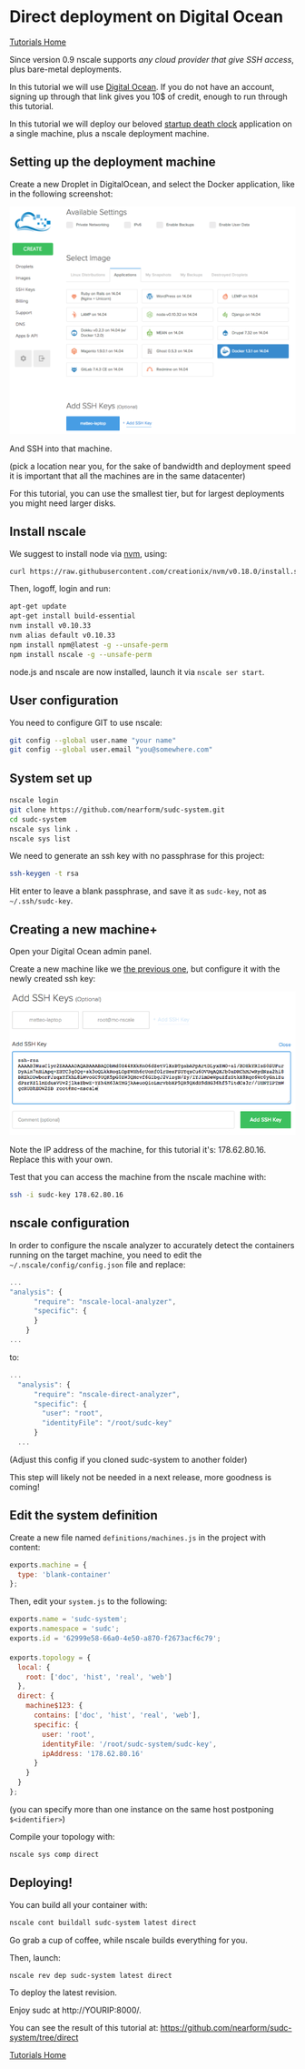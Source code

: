 Direct deployment on Digital Ocean
==================================
[Tutorials Home](../) 

Since version 0.9 nscale supports _any cloud provider that give SSH
access_, plus bare-metal deployments.

In this tutorial we will use [Digital Ocean][doreferral]. If you do not
have an account, signing up through that link gives you 10$ of credit, enough to run
through this tutorial.

In this tutorial we will deploy our beloved [startup death clock][sudc]
application on a single machine, plus a nscale deployment machine.

<a name="nscale-machine"></a>
Setting up the deployment machine
---------------------------------

Create a new Droplet in DigitalOcean, and select the Docker application,
like in the following screenshot:

![image](./img/droplet-creation-screenshot.png)

And SSH into that machine.

(pick a location near you, for the sake of bandwidth and deployment
speed it is important that all the machines are in the same datacenter)

For this tutorial, you can use the smallest tier, but for largest
deployments you might need larger disks.

Install nscale
------------

We suggest to install node via [nvm](nvm), using:

```bash
curl https://raw.githubusercontent.com/creationix/nvm/v0.18.0/install.sh | bash
```

Then, logoff, login and run:

```bash
apt-get update
apt-get install build-essential
nvm install v0.10.33
nvm alias default v0.10.33
npm install npm@latest -g --unsafe-perm
npm install nscale -g --unsafe-perm
```

node.js and nscale are now installed, launch it via `nscale ser start`.

User configuration
------------------

You need to configure GIT to use nscale:

```bash
git config --global user.name "your name"
git config --global user.email "you@somewhere.com"
```

System set up
-------------

```bash
nscale login
git clone https://github.com/nearform/sudc-system.git
cd sudc-system
nscale sys link .
nscale sys list
```

We need to generate an ssh key with no passphrase for this project:

```bash
ssh-keygen -t rsa
```

Hit enter to leave a blank passphrase, and save it as `sudc-key`, not as `~/.ssh/sudc-key`.

Creating a new machine+
----------------------

Open your Digital Ocean admin panel.

Create a new machine like we [the previous one](#nscale-machine), but
configure it with the newly created ssh key:

![image](./img/digital-ocean-add-key.png)

Note the IP address of the machine, for this tutorial it's: 178.62.80.16. Replace this with your own.

Test that you can access the machine from the nscale machine with:

```bash
ssh -i sudc-key 178.62.80.16
```

nscale configuration
--------------------

In order to configure the nscale analyzer to accurately detect the
containers running on the target machine, you need to edit the
`~/.nscale/config/config.json` file and replace:

```js
...
"analysis": {
      "require": "nscale-local-analyzer",
      "specific": {
      }
    }
...
```

to:


```js
...
  "analysis": {
      "require": "nscale-direct-analyzer",
      "specific": {
        "user": "root",
        "identityFile": "/root/sudc-key"
      }
  ...
```

(Adjust this config if you cloned sudc-system to another folder)

This step will likely not be needed in a next release, more goodness is
coming!

Edit the system definition
--------------------------

Create a new file named `definitions/machines.js` in the project with content:

```js
exports.machine = {
  type: 'blank-container'
};
```

Then, edit your `system.js` to the following:

```js
exports.name = 'sudc-system';
exports.namespace = 'sudc';
exports.id = '62999e58-66a0-4e50-a870-f2673acf6c79';

exports.topology = {
  local: {
    root: ['doc', 'hist', 'real', 'web']
  },
  direct: {
    machine$123: {
      contains: ['doc', 'hist', 'real', 'web'],
      specific: {
        user: 'root',
        identityFile: '/root/sudc-system/sudc-key',
        ipAddress: '178.62.80.16'
      }
    }
  }
};
```

(you can specify more than one instance on the same host postponing
`$<identifier>`)

Compile your topology with:

```bash
nscale sys comp direct
```

Deploying!
----------

You can build all your container with:

```bash
nscale cont buildall sudc-system latest direct
```

Go grab a cup of coffee, while nscale builds everything for you.

Then, launch:

```bash
nscale rev dep sudc-system latest direct
```

To deploy the latest revision.

Enjoy sudc at http://YOURIP:8000/.

You can see the result of this tutorial at:
https://github.com/nearform/sudc-system/tree/direct

[sudc]: http://github.com/nearform/sudc-system
[doreferral]: https://www.digitalocean.com/?refcode=c85081546a8e

[Tutorials Home](../)